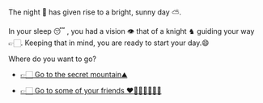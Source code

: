The night 🌃 has given rise to a bright, sunny day ⛅.

In your sleep 😴 , you had a vision 👁️ that of a knight ♞ guiding your way 👉🏻. Keeping that in mind, you are ready to start your day.😄

Where do you want to go? 

  - [ 👉🏻 Go to the secret mountain⛰️](3.md)

 -   [👉🏻 Go to some of your friends ❤️🧍🏻‍♀️🧍🏻‍♂️](3-A.md)